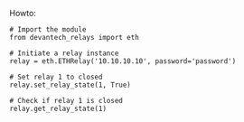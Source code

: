 Howto:

    # Import the module
    from devantech_relays import eth

    # Initiate a relay instance
    relay = eth.ETHRelay('10.10.10.10', password='password')

    # Set relay 1 to closed
    relay.set_relay_state(1, True)

    # Check if relay 1 is closed
    relay.get_relay_state(1)
